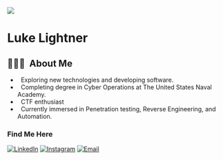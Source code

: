 <img src="https://media-exp1.licdn.com/dms/image/C4D03AQErpTa8ZGyyhg/profile-displayphoto-shrink_200_200/0/1616606451286?e=1622073600&v=beta&t=-tSFXNLfcn5lTJNYqwrALNIhRknRKzYPC67uVyi6NRE">

<h1> Luke Lightner </h1>

<h2> 👨🏻‍💻 &nbsp;About Me </h2>

-  &nbsp; Exploring new technologies and developing software.
-  &nbsp; Completing degree in Cyber Operations at The United States Naval Academy.
-  &nbsp; CTF enthusiast
-  &nbsp; Currently immersed in Penetration testing, Reverse Engineering, and Automation.

<h3> Find Me Here </h3>
<a href="https://www.linkedin.com/in/luke-lightner-6792b520a/"><img alt="LinkedIn" src="https://img.shields.io/badge/LinkedIn-Luke%20Lightner-blue?style=flat-square&logo=linkedin"></a>
<a href="https://www.instagram.com/luke11497/"><img alt="Instagram" src="https://img.shields.io/badge/Instagram-luke11497-blue?style=flat-square&logo=instagram"></a>
<a href="mailto:luke11497@gmail.com"><img alt="Email" src="https://img.shields.io/badge/Email-luke11497@gmail.com-blue?style=flat-square&logo=gmail"></a>
